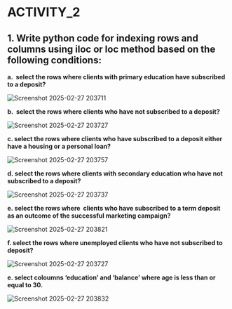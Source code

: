 # ACTIVITY_2


## 1. Write python code for indexing rows and columns using iloc or loc method based on the following conditions:

**a.  select the rows where clients with primary education have subscribed to a deposit?**

![Screenshot 2025-02-27 203711](https://github.com/user-attachments/assets/0e15733d-f26a-4eab-983a-223222b47ba4)


**b.  select the rows where clients who have not subscribed to a deposit?**

![Screenshot 2025-02-27 203727](https://github.com/user-attachments/assets/de900b14-7f4e-4ee8-aba5-10e972f19208)


**c. select the rows where clients who have subscribed to a deposit either have a housing or a personal loan?**

![Screenshot 2025-02-27 203757](https://github.com/user-attachments/assets/dce8e4ac-98df-4cd2-a595-a440fc5f7c18)


**d. select the rows where clients with secondary education who have not subscribed to a deposit?**

![Screenshot 2025-02-27 203737](https://github.com/user-attachments/assets/8c38c3cc-a5ad-43d1-a273-2d08c2f88ab2)

**e. select the rows where  clients who have subscribed to a term deposit as an outcome of the successful marketing campaign?**

![Screenshot 2025-02-27 203821](https://github.com/user-attachments/assets/ce02254c-0f82-4b44-a605-6c423b61f1c4)


**f. select the rows where unemployed clients who have not subscribed to deposit?**

![Screenshot 2025-02-27 203727](https://github.com/user-attachments/assets/4fd78f17-9101-4ed4-ab2c-a9421954ccef)


**e. select coloumns ‘education’ and ‘balance’ where age is less than or equal to 30.**

![Screenshot 2025-02-27 203832](https://github.com/user-attachments/assets/00977d71-f6b1-437c-a74f-2b16f652511d)
